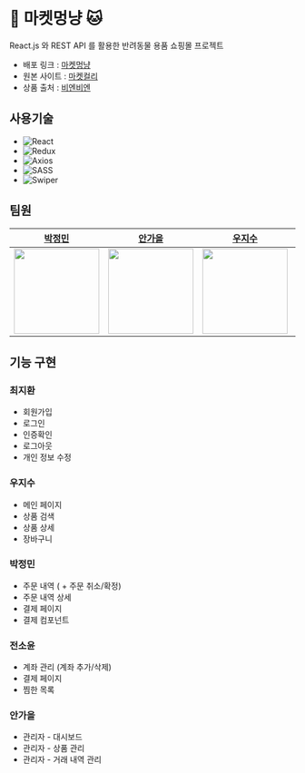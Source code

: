 # 🐶 마켓멍냥 🐱

React.js 와 REST API 를 활용한 반려동물 용품 쇼핑몰 프로젝트  

- 배포 링크 : [마켓멍냥](https://market-mong-nyang.netlify.app/)  
- 원본 사이트 : [마켓컬리](https://www.kurly.com/main)
- 상품 출처 : [비엔비엔](https://www.bienbien.kr/main/index.php)

## 사용기술

- ![React](https://img.shields.io/badge/react-%2320232a.svg?style=for-the-badge&logo=react&logoColor=%2361DAFB)
- ![Redux](https://img.shields.io/badge/redux-%23593d88.svg?style=for-the-badge&logo=redux&logoColor=white)
- ![Axios](https://img.shields.io/badge/Axios-5A29E4?style=for-the-badge&logo=Axios&logoColor=white)
- ![SASS](https://img.shields.io/badge/SASS-hotpink.svg?style=for-the-badge&logo=SASS&logoColor=white)
- ![Swiper](https://img.shields.io/badge/Swiper-6332F6?style=for-the-badge&logo=Swiper&logoColor=white)

## 팀원
  
| [박정민](https://github.com/plou102) | [안가을](https://github.com/autumnly1007) | [우지수](https://github.com/jisooround) | [전소윤](https://github.com/ddoyun) | [최지환](https://github.com/hwanky) |
| :-------------------------------------------------------------------------------------------------------------: | :-------------------------------------------------------------------------------------------------------------: | :-------------------------------------------------------------------------------------------------------------: | :-------------------------------------------------------------------------------------------------------------: | :-------------------------------------------------------------------------------------------------------------: |
| <img src="https://avatars.githubusercontent.com/u/107393773?v=4" width=150 /> | <img src="https://avatars.githubusercontent.com/u/87680906?v=4" width=150 /> | <img src="https://avatars.githubusercontent.com/u/110647022?v=4" width=150 /> | <img src="https://avatars.githubusercontent.com/u/46959186?v=4" width=150 /> | <img src="https://avatars.githubusercontent.com/u/48482406?v=4" width=150 /> |

## 기능 구현

### 최지환
- 회원가입
- 로그인
- 인증확인
- 로그아웃
- 개인 정보 수정

### 우지수
- 메인 페이지
- 상품 검색
- 상품 상세
- 장바구니

### 박정민
- 주문 내역 ( + 주문 취소/확정)
- 주문 내역 상세
- 결제 페이지
- 결제 컴포넌트

### 전소윤
- 계좌 관리 (계좌 추가/삭제)
- 결제 페이지
- 찜한 목록 

### 안가을
- 관리자 - 대시보드
- 관리자 - 상품 관리
- 관리자 - 거래 내역 관리

